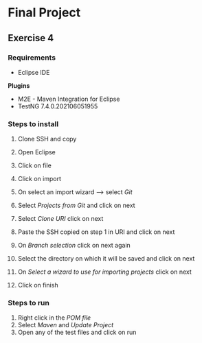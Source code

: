 # **Final Project**
## Exercise 4


### **Requirements**
-  Eclipse IDE

**Plugins**
-   M2E - Maven Integration for Eclipse 
-   TestNG	7.4.0.202106051955	


### **Steps to install**

1. Clone SSH and copy

2. Open Eclipse

3. Click on file

4. Click on import

5. On select an import wizard --> select _Git_

6. Select _Projects from Git_ and click on next

7. Select *Clone URI* click on next

8. Paste the SSH copied on step 1 in URI and click on next

9. On _Branch selection_ click on next again

10. Select the directory on which it will be saved and click on next

11. On _Select a wizard to use for importing projects_ click on next

12. Click on finish


### **Steps to run**
1. Right click in the _POM file_
2. Select _Maven_ and _Update Project_
3. Open any of the test files and click on run




